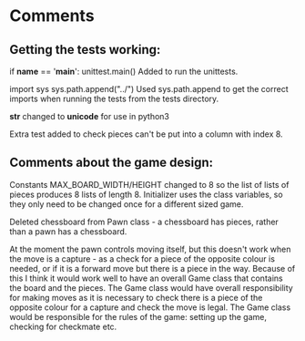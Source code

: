 Comments
=======

## Getting the tests working:

if __name__ == '__main__':
    unittest.main()
Added to run the unittests.

import sys
sys.path.append("../")
Used sys.path.append to get the correct imports when running the tests from the tests directory.

__str__ changed to __unicode__ for use in python3

Extra test added to check pieces can't be put into a column with index 8.


## Comments about the game design:

Constants MAX_BOARD_WIDTH/HEIGHT changed to 8 so the list of lists of pieces produces 8 lists of length 8. Initializer uses the class variables, so they only need to be changed once for a different sized game.

Deleted chessboard from Pawn class - a chessboard has pieces, rather than a pawn has a chessboard.

At the moment the pawn controls moving itself, but this doesn't work when the move is a capture - as a check for a piece of the opposite colour is needed, or if it is a forward move but there is a piece in the way. Because of this I think it would work well to have an overall Game class that contains the board and the pieces. The Game class would have overall responsibility for making moves as it is necessary to check there is a piece of the opposite colour for a capture and check the move is legal.
The Game class would be responsible for the rules of the game: setting up the game, checking for checkmate etc.
